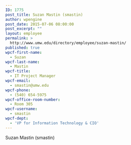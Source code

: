 ```yaml
---
ID: 1775
post_title: Suzan Mastin (smastin)
author: wpengine
post_date: 2015-07-06 08:00:00
post_excerpt: ""
layout: employee
permalink: >
  http://www.umw.edu/directory/employee/suzan-mastin/
published: true
wpcf-first-name:
  - Suzan
wpcf-last-name:
  - Mastin
wpcf-title:
  - IT Project Manager
wpcf-email:
  - smastin@umw.edu
wpcf-phone:
  - (540) 654-5975
wpcf-office-room-number:
  - Room 305
wpcf-username:
  - smastin
wpcf-dept:
  - 'VP for Information Technology & CIO'
---
```

Suzan Mastin (smastin)